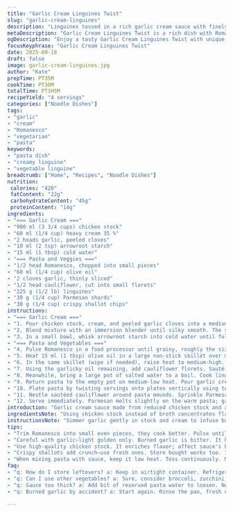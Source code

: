 ```yaml
---
title: "Garlic Cream Linguines Twist"
slug: "garlic-cream-linguines"
description: "Linguines tossed in a rich garlic cream sauce with finely chopped Romanesco instead of broccoli, tender roasted cauliflower, and crispy shallot chips. Reduced chicken stock forms the base of the sauce, thickened with arrowroot starch. Olive oil and browned garlic meld with the creamy sauce, coating al dente pasta. Parmesan shards add savory saltiness. A quick sauté develops aroma and texture in the vegetables, contrasting softness and crunch. Swap shallots for garlic chips to introduce mild sweetness and complexity. Timing hinges on tender-crisp cruciferous veggies and sauce consistency."
metaDescription: "Garlic Cream Linguines Twist is a rich dish with Romanesco, roasted cauliflower, and crispy shallots atop creamy linguine. Flavorful and satisfying."
ogDescription: "Enjoy a tasty Garlic Cream Linguines Twist with unique Romanesco, creamy sauce, and crispy shallots for a delightful meal that won't disappoint."
focusKeyphrase: "Garlic Cream Linguines Twist"
date: 2025-09-18
draft: false
image: garlic-cream-linguines.jpg
author: "Kate"
prepTime: PT35M
cookTime: PT30M
totalTime: PT1H5M
recipeYield: "4 servings"
categories: ["Noodle Dishes"]
tags:
- "garlic"
- "cream"
- "Romanesco"
- "vegetarian"
- "pasta"
keywords:
- "pasta dish"
- "creamy linguine"
- "vegetable linguine"
breadcrumb: ["Home", "Recipes", "Noodle Dishes"]
nutrition: 
 calories: "420"
 fatContent: "22g"
 carbohydrateContent: "45g"
 proteinContent: "14g"
ingredients:
- "=== Garlic Cream ==="
- "900 ml (3 3/4 cups) chicken stock"
- "60 ml (1/4 cup) heavy cream 35 %"
- "2 heads garlic, peeled cloves"
- "10 ml (2 tsp) arrowroot starch"
- "15 ml (1 tbsp) cold water"
- "=== Pasta and Veggies ==="
- "1/2 head Romanesco, chopped into small pieces"
- "60 ml (1/4 cup) olive oil"
- "2 cloves garlic, thinly sliced"
- "1/2 head cauliflower, cut into small florets"
- "225 g (1/2 lb) linguines"
- "30 g (1/4 cup) Parmesan shards"
- "30 g (1/4 cup) crispy shallot chips"
instructions:
- "=== Garlic Cream ==="
- "1. Pour chicken stock, cream, and peeled garlic cloves into a medium saucepan over medium-high heat. Bring to a lively simmer - gentle bubbling across the surface, not a full rolling boil that scorches the cream. Reduce heat to maintain a steady simmer. Let garlic soften and flavors condense as the liquid reduces by half - about 18-22 minutes. The garlic should feel knife-tender, nearly melting when pressed but not breaking apart entirely. Excess moisture evaporates; aroma becomes deeply roasted-garlicky. Remove from heat."
- "2. Blend mixture with an immersion blender until silky smooth. The sauce should have a velvety consistency with fine garlic bits dispersed. Return saucepan to medium heat, just to barely simmer."
- "3. In a small bowl, whisk arrowroot starch into cold water until fully dissolved - no lumps. Drizzle this slurry slowly into the simmering sauce while whisking constantly. The sauce will thicken quickly. Keep whisking for another 1-2 minutes over low heat to activate starch without starchy flavour or cloudiness. Season with salt and freshly cracked black pepper to taste. Remove from heat and reserve."
- "=== Pasta and Vegetables ==="
- "4. Pulse Romanesco in a food processor until grainy, roughly the size of couscous grains - about 180 ml (3/4 cup). Avoid pureeing into a paste; texture matters for contrast. This step reduces cooking time and distributes the vegetable evenly through the pasta."
- "5. Heat 15 ml (1 tbsp) olive oil in a large non-stick skillet over medium heat. Add Romanesco 'couscous' and cook gently until just tender with a slight bite - around 4 minutes. Stir often but gently; no browning desired here. Transfer to a bowl to rest."
- "6. In the same skillet (wipe if needed), raise heat to medium-high. Add remaining 45 ml olive oil and sliced garlic cloves. Fry until garlic chips form light golden edges with a crisp snap. Remove garlic chips onto paper towel to drain and keep warm. Do not burn garlic - bitterness ruins sauce."
- "7. Using the garlicky oil remaining, add cauliflower florets. Sauté, stirring frequently, until florets are tender but still firm to the bite with golden spots from the pan - about 6 minutes. You should hear the vegetables gently sizzle and smell the nutty roasting developing."
- "8. Meanwhile, bring a large pot of salted water to a boil. Cook linguines until al dente, usually 8-10 minutes depending on brand. Taste to check; noodles should be tender but with a firm chew in the center. Drain well."
- "9. Return pasta to the empty pot on medium-low heat. Pour garlic cream sauce over pasta. Toss continuously using tongs or two large forks until pasta strands are fully lacquered with sauce and warm throughout, about 2 minutes. The sauce will cling better to noodles warmed through. Add Romanesco and stir gently to combine."
- "10. Plate pasta by twisting servings onto plates vertically using tongs or a carving fork and large spoon to create height. Spoon remaining sauce from pot over pasta nest."
- "11. Nestle sautéed cauliflower around pasta mounds. Sprinkle Parmesan shards generously over. Scatter crispy shallot chips on top and around for texture and sharp, sweet notes."
- "12. Serve immediately. Parmesan melts slightly on the warm pasta; garlic aroma fills the air. Textural contrast between tender pasta, soft vegetables, and crunchy shallots makes each bite varied and inviting."
introduction: "Garlic cream sauce made from reduced chicken stock and aromatic garlic cloves forms a silky base. Swap broccoli for Romanesco for a nutty, slightly sweeter bite that holds up after pulsing to 'couscous' texture - cuts cooking time and integrates flavor better. Instead of raw garlic chips, crisp shallots add a milder crunch with a nuanced sweetness - no bitterness risk. The cauliflower gets a simple browned sauté for caramel notes, tender yet structured. Toss with al dente linguines, finishing in sauce to marry flavors closely. Parmesan shards lend bursts of umami and melt slowly against the hot surface. Timing is sensory—look for soft garlic, tender but not mushy veggies, and glossy pasta coated thoroughly. Skip overcooking or thickening to glue; balance matters."
ingredientsNote: "Using chicken stock instead of broth concentrates flavor, better reduction and a richer body. Heavy cream can be swapped for mascarpone or crème fraîche if you prefer tang. Arrowroot starch replaces cornstarch for clearer thickening and a silkier mouthfeel, especially when dealing with acidic or dairy ingredients. Pulsing Romanesco avoids over-softness and imparts a pleasant texture different from plain florets. Shallots crisp more gently than garlic and reduce bitterness pitfalls; if unavailable, fried onions or even pak choi leaves crisped in oil make creative alternatives. Olive oil quality directly affects the aromatics here; a grassy, peppery variety rewards with depth. Parmesan shards over finely grated cheese prevent clumping and give bursts of flavor. For a vegan take, swap chicken stock for vegetable stock, use coconut cream, and replace Parmesan with nutritional yeast or aged cashew cheese. Crisp fried sage leaves pair well with shallots if you want herb complexity."
instructionsNote: "Simmer garlic gently in stock and cream to infuse but avoid harsh garlic bite or cream separation. Reduction concentrates flavor and develops a silky base—do not rush this with too high heat which risks scorching cream. Blending after cooking ensures no raw bits and a consistent texture. Thickening step requires patience; add arrowroot slowly with constant whisking to smooth integration and avoid lumps. Vegetable pulsing into couscous-sized bits hastens cooking and ensures even flavor without clumps of veggie overpowering bite. Toasted garlic chips demand attention; once edges brown quickly submerge into paper towel to stop cooking and avoid scorch bitterness. Leftover garlicky oil is flavor gold—use for browning cauliflower, transferring aromatics directly. Linguines must be cooked al dente to hold shape mixing with sauce; overcooked pasta dissolves and messes texture. Toss pasta gently in sauce off direct high heat to prevent burning or drying out sauce base. Plating vertically keeps sauces pooling and delivers a professional presentation. Use tongs and forks for neat twirling. Adding the vegetable hits last preserves colors and textures, keeping components distinct but harmonious. Crispy shallot chips on top add crunch that contrasts with the creamy sauce and soft pasta, finishing clean and modulated. If sauce becomes too thick when resting, swirl in reserved pasta water to loosen, never add plain water or risk thinning flavor."
tips:
- "Trim Romanesco into small even pieces, they cook better. Pulse until grainy but not mush—texture really matters. Do this carefully."
- "Careful with garlic—light golden only. Burned garlic is bitter. It happens fast. Use medium heat, keep an eye on it. Remove promptly."
- "Use high-quality chicken stock. It enriches flavor; affect sauce's base. If not available, use vegetable stock for a vegan option. Works in the sauce."
- "Crispy shallots add crunch—use fresh ones. Store bought works too. If no shallots, thin fried onions or even pak choi crisped. Consider alternatives."
- "When mixing pasta with sauce, keep it low heat. Toss continuously. Makes sure every strand gets coated well. Too high and sauce dries out."
faq:
- "q: How do I store leftovers? a: Keep in airtight container. Refrigerate up to three days. Reheat on low heat to avoid drying. Add water if needed."
- "q: Can I use other vegetables? a: Sure, consider broccoli, zucchini, or asparagus—each adds a different texture. Adjust cooking time based on veggie chosen."
- "q: Sauce too thick? a: Add bit of reserved pasta water to loosen. Never plain water, flavor changes. Always taste after adjusting."
- "q: Burned garlic by accident? a: Start again. Rinse the pan, fresh oil needed. Don’t risk bitter taste mingling. Control heat better next round."

---
```

